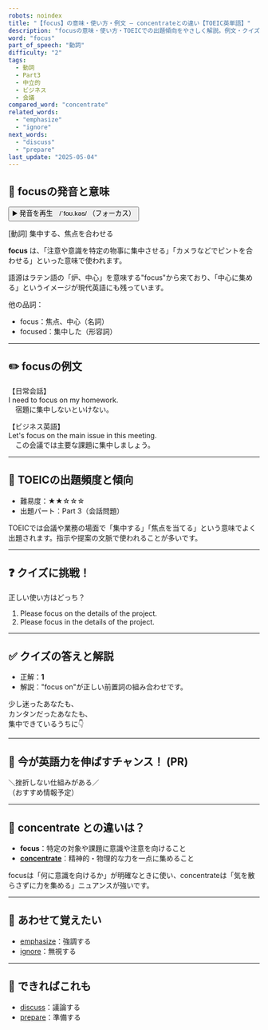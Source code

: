 ```yaml
---
robots: noindex
title: "【focus】の意味・使い方・例文 ― concentrateとの違い【TOEIC英単語】"
description: "focusの意味・使い方・TOEICでの出題傾向をやさしく解説。例文・クイズ付きでconcentrateとの違いもわかりやすく学べます。"
word: "focus"
part_of_speech: "動詞"
difficulty: "2"
tags:
  - 動詞
  - Part3
  - 中立的
  - ビジネス
  - 会議
compared_word: "concentrate"
related_words:
  - "emphasize"
  - "ignore"
next_words:
  - "discuss"
  - "prepare"
last_update: "2025-05-04"
---
```


## 🔰 focusの発音と意味

<button class="play-audio" onclick="playTTS('focus')">
  <span class="play-audio-main">
    ▶️ 発音を再生　/ˈfoʊ.kəs/
  </span>
  <span class="play-audio-sub">
    （フォーカス）
  </span>
</button>

[動詞] 集中する、焦点を合わせる

**focus** は、「注意や意識を特定の物事に集中させる」「カメラなどでピントを合わせる」といった意味で使われます。

語源はラテン語の「炉、中心」を意味する"focus"から来ており、「中心に集める」というイメージが現代英語にも残っています。

他の品詞：  
- focus：焦点、中心（名詞）
- focused：集中した（形容詞）

---

## ✏️ focusの例文

【日常会話】  
I need to focus on my homework.  
　宿題に集中しないといけない。

【ビジネス英語】  
Let's focus on the main issue in this meeting.  
　この会議では主要な課題に集中しましょう。

---

## 🎯 TOEICの出題頻度と傾向

- 難易度：★★☆☆☆
- 出題パート：Part 3（会話問題）

TOEICでは会議や業務の場面で「集中する」「焦点を当てる」という意味でよく出題されます。指示や提案の文脈で使われることが多いです。

---

## ❓ クイズに挑戦！

正しい使い方はどっち？

1. Please focus on the details of the project.  
2. Please focus in the details of the project.

---

## ✅ クイズの答えと解説

- 正解：**1**
- 解説："focus on"が正しい前置詞の組み合わせです。

少し迷ったあなたも、  
カンタンだったあなたも、  
集中できているうちに👇️

---

## 🚀 今が英語力を伸ばすチャンス！ (PR)

<div class="info-center">
＼挫折しない仕組みがある／<br>  
（おすすめ情報予定）
</div>

---

## 🤔  concentrate との違いは？

- **focus**：特定の対象や課題に意識や注意を向けること
- **[concentrate](/concentrate)**：精神的・物理的な力を一点に集めること

focusは「何に意識を向けるか」が明確なときに使い、concentrateは「気を散らさずに力を集める」ニュアンスが強いです。

---

## 🧩 あわせて覚えたい

- [emphasize](/emphasize)：強調する
- [ignore](/ignore)：無視する

---

## 📖 できればこれも

- [discuss](/discuss)：議論する
- [prepare](/prepare)：準備する

<!-- cvid: aid38_bid35 -->
